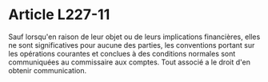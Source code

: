 # Article L227-11

Sauf lorsqu'en raison de leur objet ou de leurs implications financières, elles ne sont significatives pour aucune des parties, les conventions portant sur les opérations courantes et conclues à des conditions normales sont communiquées au commissaire aux comptes. Tout associé a le droit d'en obtenir communication.